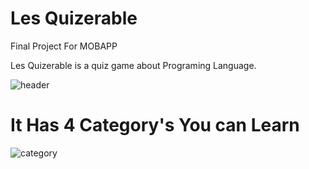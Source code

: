 # Les Quizerable
Final Project For MOBAPP 

Les Quizerable is a quiz game about Programing Language.

![header](https://user-images.githubusercontent.com/87133885/179187361-29196ac9-6e3e-40fa-b829-214e27bed09c.png)

# It Has 4 Category's You can Learn 

![category](https://user-images.githubusercontent.com/87133885/179187906-4d31d801-13d4-4f05-a7e8-36635534d3c2.png)
